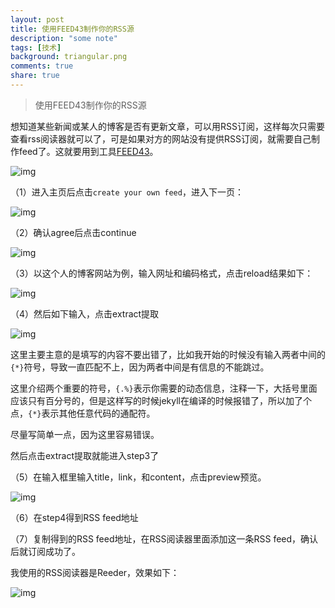 ```yaml
---
layout: post
title: 使用FEED43制作你的RSS源
description: "some note"
tags: [技术]
background: triangular.png
comments: true
share: true
---
```


> 使用FEED43制作你的RSS源

想知道某些新闻或某人的博客是否有更新文章，可以用RSS订阅，这样每次只需要查看rss阅读器就可以了，可是如果对方的网站没有提供RSS订阅，就需要自己制作feed了。这就要用到工具[FEED43](http://feed43.com/)。

<!-- more -->

![img]({{site.url}}images/article/2016-5-21/1.png)

（1）进入主页后点击```create your own feed```，进入下一页：

![img]({{site.url}}images/article/2016-5-21/2.png)

（2）确认agree后点击continue

![img]({{site.url}}images/article/2016-5-21/3.png)

（3）以这个人的博客网站为例，输入网址和编码格式，点击reload结果如下：

![img]({{site.url}}images/article/2016-5-21/4.png)

（4）然后如下输入，点击extract提取

![img]({{site.url}}images/article/2016-5-21/5.png)

这里主要主意的是填写的内容不要出错了，比如我开始的时候没有输入两者中间的```{*}```符号，导致一直匹配不上，因为两者中间是有信息的不能跳过。

这里介绍两个重要的符号，```{.%}```表示你需要的动态信息，注释一下，大括号里面应该只有百分号的，但是这样写的时候jekyll在编译的时候报错了，所以加了个点，```{*}```表示其他任意代码的通配符。

尽量写简单一点，因为这里容易错误。

然后点击extract提取就能进入step3了

（5）在输入框里输入title，link，和content，点击preview预览。

![img]({{site.url}}images/article/2016-5-21/6.png)

（6）在step4得到RSS feed地址

（7）复制得到的RSS feed地址，在RSS阅读器里面添加这一条RSS feed，确认后就订阅成功了。

我使用的RSS阅读器是Reeder，效果如下：

![img]({{site.url}}images/article/2016-5-21/7.png)

